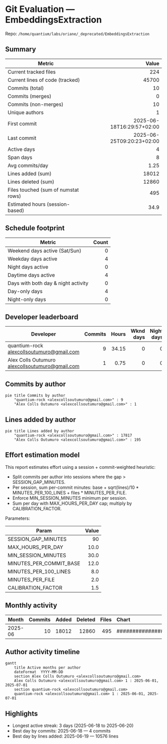 # Git Evaluation — EmbeddingsExtraction

Repo: `/home/quantium/labs/oriane/_deprecated/EmbeddingsExtraction`

## Summary

| Metric | Value |
|---|---:|
| Current tracked files | 224 |
| Current lines of code (tracked) | 45700 |
| Commits (total) | 10 |
| Commits (merges) | 0 |
| Commits (non-merges) | 10 |
| Unique authors | 1 |
| First commit | 2025-06-18T16:29:57+02:00 |
| Last commit | 2025-06-25T09:20:23+02:00 |
| Active days | 4 |
| Span days | 8 |
| Avg commits/day | 1.25 |
| Lines added (sum) | 18012 |
| Lines deleted (sum) | 12860 |
| Files touched (sum of numstat rows) | 495 |
| Estimated hours (session-based) | 34.9 |

## Schedule footprint

| Metric | Count |
|---|---:|
| Weekend days active (Sat/Sun) | 0 |
| Weekday days active | 4 |
| Night days active | 0 |
| Daytime days active | 4 |
| Days with both day & night activity | 0 |
| Day-only days | 4 |
| Night-only days | 0 |

## Developer leaderboard

| Developer | Commits | Hours | Wknd days | Night days | Day days | Both | Added | Deleted | Files | Active days | First | Last | Avg size | Median size | Stars |
|---|---:|---:|---:|---:|---:|---:|---:|---:|---:|---:|---|---|---:|---:|:--:
| quantium-rock <alexcollsoutumuro@gmail.com> | 9 | 34.15 | 0 | 0 | 4 | 0 | 17817 | 12860 | 493 | 4 | 2025-06-18T18:16:41+02:00 | 2025-06-25T09:20:23+02:00 | 3408.56 | 107.0 | ★★★★★ |
| Alex Colls Outumuro <alexcollsoutumuro@gmail.com> | 1 | 0.75 | 0 | 0 | 1 | 0 | 195 | 0 | 2 | 1 | 2025-06-18T16:29:57+02:00 | 2025-06-18T16:29:57+02:00 | 195.0 | 195.0 | ☆☆☆☆☆ |

## Commits by author

```mermaid
pie title Commits by author
    "quantium-rock <alexcollsoutumuro@gmail.com>" : 9
    "Alex Colls Outumuro <alexcollsoutumuro@gmail.com>" : 1
```

## Lines added by author

```mermaid
pie title Lines added by author
    "quantium-rock <alexcollsoutumuro@gmail.com>" : 17817
    "Alex Colls Outumuro <alexcollsoutumuro@gmail.com>" : 195
```

## Effort estimation model

This report estimates effort using a session + commit-weighted heuristic:
- Split commits per author into sessions where the gap > SESSION_GAP_MINUTES.
- Per session, sum per-commit minutes: base + sqrt(lines)/10 * MINUTES_PER_100_LINES + files * MINUTES_PER_FILE.
- Enforce MIN_SESSION_MINUTES minimum per session.
- Sum per day with MAX_HOURS_PER_DAY cap; multiply by CALIBRATION_FACTOR.

Parameters:

| Param | Value |
|---|---:|
| SESSION_GAP_MINUTES | 90 |
| MAX_HOURS_PER_DAY | 10.0 |
| MIN_SESSION_MINUTES | 30.0 |
| MINUTES_PER_COMMIT_BASE | 12.0 |
| MINUTES_PER_100_LINES | 8.0 |
| MINUTES_PER_FILE | 2.0 |
| CALIBRATION_FACTOR | 1.5 |

## Monthly activity

| Month | Commits | Added | Deleted | Files | Chart |
|---|---:|---:|---:|---:|:---|
| 2025-06 | 10 | 18012 | 12860 | 495 | ######################################## |

## Author activity timeline

```mermaid
gantt
    title Active months per author
    dateFormat  YYYY-MM-DD
    section Alex Colls Outumuro <alexcollsoutumuro@gmail.com>
    Alex Colls Outumuro <alexcollsoutumuro@gmail.com> 1 : 2025-06-01, 2025-07-01
    section quantium-rock <alexcollsoutumuro@gmail.com>
    quantium-rock <alexcollsoutumuro@gmail.com> 1 : 2025-06-01, 2025-07-01
```

## Highlights

- Longest active streak: 3 days (2025-06-18 to 2025-06-20)
- Best day by commits: 2025-06-18 — 4 commits
- Best day by lines added: 2025-06-19 — 10576 lines

